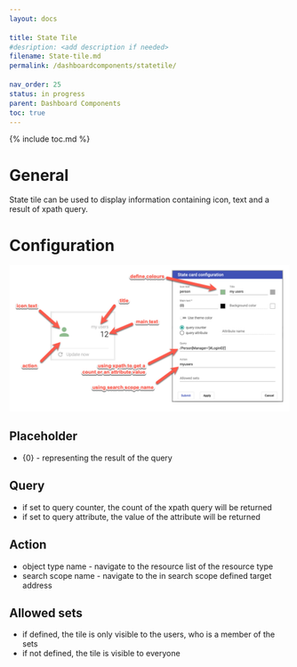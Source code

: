 ```yaml
---
layout: docs

title: State Tile
#desription: <add description if needed>
filename: State-tile.md
permalink: /dashboardcomponents/statetile/

nav_order: 25
status: in progress
parent: Dashboard Components
toc: true
---
```


{% include toc.md %}



# General

State tile can be used to display information containing icon, text and a result of xpath query.

# Configuration

![images_state_tile.png](/img/images_state_tile-e976e35c-f7b5-4a42-a426-72fb38769c10.png)

## Placeholder

- {0} - representing the result of the query

## Query

- if set to query counter, the count of the xpath query will be returned
- if set to query attribute, the value of the attribute will be returned

## Action

- object type name - navigate to the resource list of the resource type
- search scope name - navigate to the in search scope defined target address

## Allowed sets

- if defined, the tile is only visible to the users, who is a member of the sets
- if not defined, the tile is visible to everyone
